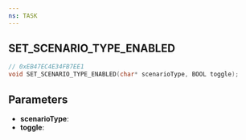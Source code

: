 ```yaml
---
ns: TASK
---
```

## SET_SCENARIO_TYPE_ENABLED

```c
// 0xEB47EC4E34FB7EE1
void SET_SCENARIO_TYPE_ENABLED(char* scenarioType, BOOL toggle);
```

## Parameters
* **scenarioType**:
* **toggle**:
